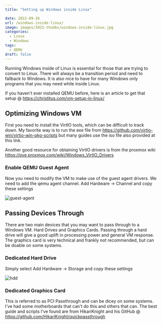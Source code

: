 ```yaml
---
title: "Setting up Windows inside Linux"

date: 2022-09-26
url: /windows-inside-linux/
image: images/2022-thumbs/windows-inside-linux.jpg
categories:
  - Linux
  - Windows
tags:
  - QEMU
draft: false
---
```

Running Windows inside of Linux is essential for those that are trying to convert to Linux. There will always be a transition period and need to fallback to Windows. It is also nice to have for many Windows only programs that you may need while inside Linux.
<!--more-->

If you haven't ever installed QEMU before, here is an article to get that setup @ <https://christitus.com/vm-setup-in-linux/>

## Optimizing Windows VM
First you need to install the VirtIO tools, which can be difficult to track down. My favorite way is to run the exe file from <https://github.com/virtio-win/virtio-win-pkg-scripts> but many guides use the iso file also provided at this link.

Another good resource for obtaining VirtIO drivers is from the proxmox wiki <https://pve.proxmox.com/wiki/Windows_VirtIO_Drivers> 

### Enable QEMU Guest Agent
Now you need to modify the VM to make use of the guest agent drivers. We need to add the qemu agent channel. Add Hardware -> Channel and copy these settings

![guest-agent](/images/2022/qemu/guest-agent.png)

## Passing Devices Through
There are two main devices that you may want to pass through to a Windows VM. Hard Drives and Graphics Cards. Passing through a hard drive will give a good uplift in processing power and general VM response. The graphics card is very technical and frankly not recommended, but can be doable on some systems. 

### Dedicated Hard Drive
Simply select Add Hardware -> Storage and copy these settings

![hdd](/images/2022/qemu/hdd.png)

### Dedicated Graphics Card
This is referred to as PCI Passthrough and can be dicey on some systems. I've had some motherboards that can't do this and others that can. The best guide and scripts I've found are from HikariKnight and his GitHub @ <https://github.com/HikariKnight/quickpassthrough>


